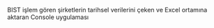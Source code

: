 BIST işlem gören şirketlerin tarihsel verilerini çeken ve Excel ortamına aktaran Console uygulaması
